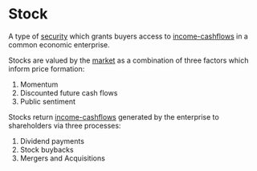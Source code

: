 # Stock
A type of [security](security.md) which grants buyers access to [income-cashflows](income-cashflows.md) in a common economic enterprise.

Stocks are valued by the [market](market.md) as a combination of three factors which inform price formation:

1. Momentum
2. Discounted future cash flows
3. Public sentiment

Stocks return [income-cashflows](income-cashflows.md) generated by the enterprise to shareholders via three processes:

1. Dividend payments
2. Stock buybacks
3. Mergers and Acquisitions